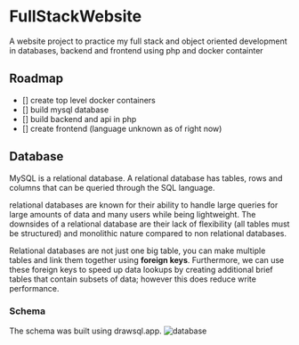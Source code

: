 # FullStackWebsite
A website project to practice my full stack and object oriented development in databases, backend and frontend using php and docker containter

## Roadmap
- [] create top level docker containers
- [] build mysql database
- [] build backend and api in php
- [] create frontend (language unknown as of right now)

## Database
MySQL is a relational database. A relational database has tables, rows and columns that can be queried through the SQL language.

relational databases are known for their ability to handle large queries for large amounts of data and many users while being lightweight.
The downsides of a relational database are their lack of flexibility (all tables must be structured) and monolithic nature compared to non relational databases.

Relational databases are not just one big table, you can make multiple tables and link them together using **foreign keys**. Furthermore, we can use these foreign keys to speed up data lookups by creating additional brief tables that contain subsets of data; however this does reduce write performance.

### Schema
The schema was built using drawsql.app.
![database](https://drawsql.app/teams/personal-projects-14/diagrams/gomibostockdb/embe)
